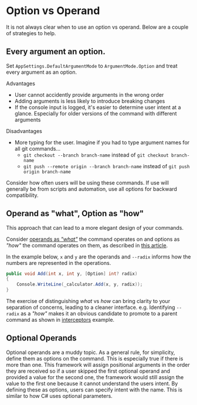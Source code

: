# Option vs Operand

It is not always clear when to use an option vs operand. Below are a couple of strategies to help.

## Every argument an option. 

Set `AppSettings.DefaultArgumentMode` to `ArgumentMode.Option` and treat every argument as an option. 

Advantages

* User cannot accidently provide arguments in the wrong order
* Adding arguments is less likely to introduce breaking changes
* If the console input is logged, it's easier to determine user intent at a glance. Especially for older versions of the command with different arguments

Disadvantages

* More typing for the user. Imagine if you had to type argument names for all git commands... 
    * `git checkout --branch branch-name` instead of `git checkout branch-name` 
    * `git push --remote origin --branch branch-name` instead of `git push origin branch-name`

Consider how often users will be using these commands. If use will generally be from scripts and automation, use all options for backward compatibility.

## Operand as "what", Option as "how"
This approach that can lead to a more elegant design of your commands. 

Consider [operands as *"what"*](https://en.wikipedia.org/wiki/Operand) the command operates on and options as *"how"* the command operates on them, as described in [this article](http://www.informit.com/articles/article.aspx?p=175771).

In the example below, `x` and `y` are the operands and `--radix` informs how the numbers are represented in the operations. 

``` c#
public void Add(int x, int y, [Option] int? radix)
{
    Console.WriteLine(_calculator.Add(x, y, radix));
}
```

The exercise of distinguishing *what* vs *how* can bring clarity to your separation of concerns, leading to a cleaner interface.
e.g. Identifying `--radix` as a *"how"* makes it an obvious candidate to promote to a parent command as shown in [interceptors](../Extensibility/interceptors.md) example.

## Optional Operands

Optional operands are a muddy topic. As a general rule, for simplicity, define them as options on the command. This is especially true if there is more than one. 
This framework will assign positional arguments in the order they are received so if a user skipped the first optional operand and provided a value for the second one, the framework would still assign the value to the first one because it cannot understand the users intent. By defining these as options, users can specify intent with the name. This is similar to how C# uses optional parameters.